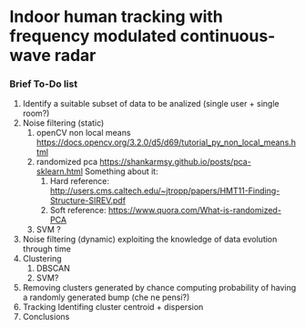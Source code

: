 # Indoor human tracking with frequency modulated continuous-wave radar

### Brief To-Do list
1. Identify a suitable subset of data to be analized (single user + single room?)
2. Noise filtering (static)
	1. openCV non local means
	https://docs.opencv.org/3.2.0/d5/d69/tutorial_py_non_local_means.html
	2. randomized pca 
	https://shankarmsy.github.io/posts/pca-sklearn.html
	Something about it:
		1. Hard reference: http://users.cms.caltech.edu/~jtropp/papers/HMT11-Finding-Structure-SIREV.pdf
		2. Soft reference: https://www.quora.com/What-is-randomized-PCA
	3. SVM ?
3. Noise filtering (dynamic) exploiting the knowledge of data evolution through time
4. Clustering
	1. DBSCAN
	2. SVM?
5. Removing clusters generated by chance
	computing probability of having a randomly generated bump (che ne pensi?)
6. Tracking
	Identifing cluster centroid + dispersion
7. Conclusions
